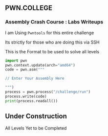 ## PWN.COLLEGE
### Assembly Crash Course : Labs Writeups

I am Using `Pwntools` for this entire challenge 

Its strictly for those who are doing this via SSH 

This is the Format to be used to solve all levels 

```python
import pwn
pwn.context.update(arch="amd64")
code = pwn.asm("""

// Enter Your Assembly Here

""")
process = pwn.process("/challenge/run")
process.write(code)
print(process.readall())
```

## Under Construction
  All Levels Yet to be Completed
